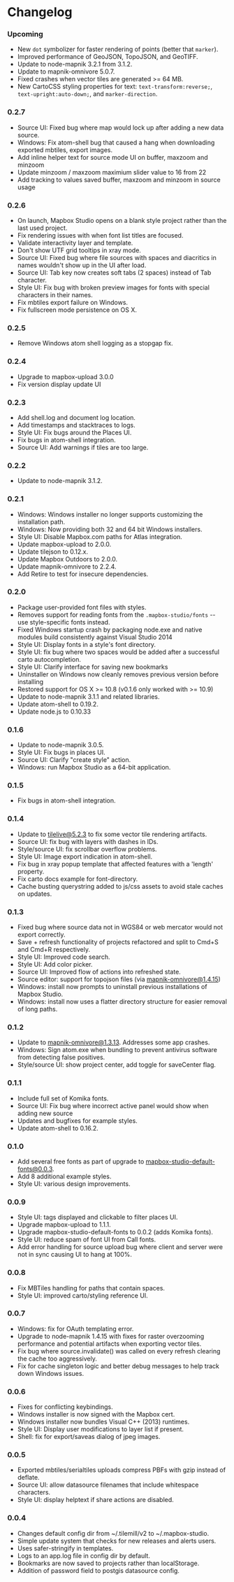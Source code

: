Changelog
=========

### Upcoming

- New `dot` symbolizer for faster rendering of points (better that `marker`).
- Improved performance of GeoJSON, TopoJSON, and GeoTIFF.
- Update to node-mapnik 3.2.1 from 3.1.2.
- Update to mapnik-omnivore 5.0.7.
- Fixed crashes when vector tiles are generated >= 64 MB.
- New CartoCSS styling properties for text: `text-transform:reverse;`, `text-upright:auto-down;`, and `marker-direction`.

### 0.2.7
- Source UI: Fixed bug where map would lock up after adding a new data source.
- Windows: Fix atom-shell bug that caused a hang when downloading exported mbtiles, export images.
- Add inline helper text for source mode UI on buffer, maxzoom and minzoom
- Update minzoom / maxzoom maximium slider value to 16 from 22
- Add tracking to values saved buffer, maxzoom and minzoom in source usage

### 0.2.6
- On launch, Mapbox Studio opens on a blank style project rather than the last used project.
- Fix rendering issues with when font list titles are focused.
- Validate interactivity layer and template.
- Don't show UTF grid tooltips in xray mode.
- Source UI: Fixed bug where file sources with spaces and diacritics in names wouldn't show up in the UI after load.
- Source UI: Tab key now creates soft tabs (2 spaces) instead of Tab character.
- Style UI: Fix bug with broken preview images for fonts with special characters in their names.
- Fix mbtiles export failure on Windows.
- Fix fullscreen mode persistence on OS X.

### 0.2.5
- Remove Windows atom shell logging as a stopgap fix.

### 0.2.4
- Upgrade to mapbox-upload 3.0.0
- Fix version display update UI

### 0.2.3
- Add shell.log and document log location.
- Add timestamps and stacktraces to logs.
- Style UI: Fix bugs around the Places UI.
- Fix bugs in atom-shell integration.
- Source UI: Add warnings if tiles are too large.

### 0.2.2

- Update to node-mapnik 3.1.2.

### 0.2.1

- Windows: Windows installer no longer supports customizing the installation path.
- Windows: Now providing both 32 and 64 bit Windows installers.
- Style UI: Disable Mapbox.com paths for Atlas integration.
- Update mapbox-upload to 2.0.0.
- Update tilejson to 0.12.x.
- Update Mapbox Outdoors to 2.0.0.
- Update mapnik-omnivore to 2.2.4.
- Add Retire to test for insecure dependencies.

### 0.2.0

- Package user-provided font files with styles.
- Removes support for reading fonts from the `.mapbox-studio/fonts` -- use style-specific fonts instead.
- Fixed Windows startup crash by packaging node.exe and native modules build consistently against Visual Studio 2014
- Style UI: Display fonts in a style's font directory.
- Style UI: fix bug where two spaces would be added after a successful carto autocompletion.
- Style UI: Clarify interface for saving new bookmarks
- Uninstaller on Windows now cleanly removes previous version before installing
- Restored support for OS X >= 10.8 (v0.1.6 only worked with >= 10.9)
- Update to node-mapnik 3.1.1 and related libraries.
- Update atom-shell to 0.19.2.
- Update node.js to 0.10.33

### 0.1.6

- Update to node-mapnik 3.0.5.
- Style UI: Fix bugs in places UI.
- Source UI: Clarify "create style" action.
- Windows: run Mapbox Studio as a 64-bit application.

### 0.1.5

- Fix bugs in atom-shell integration.

### 0.1.4

- Update to tilelive@5.2.3 to fix some vector tile rendering artifacts.
- Source UI: fix bug with layers with dashes in IDs.
- Style/source UI: fix scrollbar overflow problems.
- Style UI: Image export indication in atom-shell.
- Fix bug in xray popup template that affected features with a 'length' property.
- Fix carto docs example for font-directory.
- Cache busting querystring added to js/css assets to avoid stale caches on updates.

### 0.1.3

- Fixed bug where source data not in WGS84 or web mercator would not export correctly.
- Save + refresh functionality of projects refactored and split to Cmd+S and Cmd+R respectively.
- Style UI: Improved code search.
- Style UI: Add color picker.
- Source UI: Improved flow of actions into refreshed state.
- Source editor: support for topojson files (via mapnik-omnivore@1.4.15)
- Windows: install now prompts to uninstall previous installations of Mapbox Studio.
- Windows: install now uses a flatter directory structure for easier removal of long paths.

### 0.1.2

- Update to mapnik-omnivore@1.3.13. Addresses some app crashes.
- Windows: Sign atom.exe when bundling to prevent antivirus software from detecting false positives.
- Style/source UI: show project center, add toggle for saveCenter flag.

### 0.1.1

- Include full set of Komika fonts.
- Source UI: Fix bug where incorrect active panel would show when adding new source
- Updates and bugfixes for example styles.
- Update atom-shell to 0.16.2.

### 0.1.0

- Add several free fonts as part of upgrade to mapbox-studio-default-fonts@0.0.3.
- Add 8 additional example styles.
- Style UI: various design improvements.

### 0.0.9

- Style UI: tags displayed and clickable to filter places UI.
- Upgrade mapbox-upload to 1.1.1.
- Upgrade mapbox-studio-default-fonts to 0.0.2 (adds Komika fonts).
- Style UI: reduce spam of font UI from Call fonts.
- Add error handling for source upload bug where client and server were not in sync causing UI to hang at 100%.

### 0.0.8

- Fix MBTiles handling for paths that contain spaces.
- Style UI: improved carto/styling reference UI.

### 0.0.7

- Windows: fix for OAuth templating error.
- Upgrade to node-mapnik 1.4.15 with fixes for raster overzooming performance and potential artifacts when exporting vector tiles.
- Fix bug where source.invalidate() was called on every refresh clearing the cache too aggressively.
- Fix for cache singleton logic and better debug messages to help track down Windows issues.

### 0.0.6

- Fixes for conflicting keybindings.
- Windows installer is now signed with the Mapbox cert.
- Windows installer now bundles Visual C++ (2013) runtimes.
- Style UI: Display user modifications to layer list if present.
- Shell: fix for export/saveas dialog of jpeg images.

### 0.0.5

- Exported mbtiles/serialtiles uploads compress PBFs with gzip instead of deflate.
- Source UI: allow datasource filenames that include whitespace characters.
- Style UI: display helptext if share actions are disabled.

### 0.0.4

- Changes default config dir from ~/.tilemill/v2 to ~/.mapbox-studio.
- Simple update system that checks for new releases and alerts users.
- Uses safer-stringify in templates.
- Logs to an app.log file in config dir by default.
- Bookmarks are now saved to projects rather than localStorage.
- Addition of password field to postgis datasource config.

